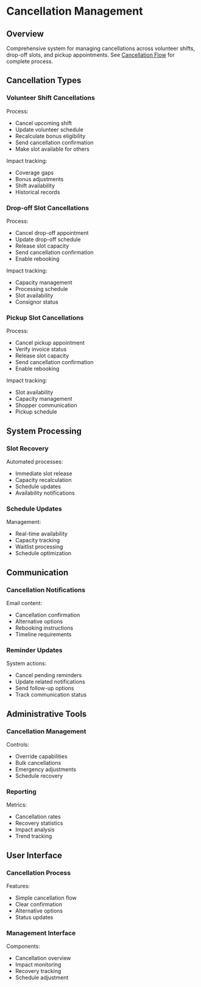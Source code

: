 # Cancellation Management

## Overview
Comprehensive system for managing cancellations across volunteer shifts, drop-off slots, and pickup appointments. See [Cancellation Flow](../../diagrams/flows/cancellation-flow.mmd) for complete process.

## Cancellation Types

### Volunteer Shift Cancellations
Process:
- Cancel upcoming shift
- Update volunteer schedule
- Recalculate bonus eligibility
- Send cancellation confirmation
- Make slot available for others

Impact tracking:
- Coverage gaps
- Bonus adjustments
- Shift availability
- Historical records

### Drop-off Slot Cancellations
Process:
- Cancel drop-off appointment
- Update drop-off schedule
- Release slot capacity
- Send cancellation confirmation
- Enable rebooking

Impact tracking:
- Capacity management
- Processing schedule
- Slot availability
- Consignor status

### Pickup Slot Cancellations
Process:
- Cancel pickup appointment
- Verify invoice status
- Release slot capacity
- Send cancellation confirmation
- Enable rebooking

Impact tracking:
- Slot availability
- Capacity management
- Shopper communication
- Pickup schedule

## System Processing

### Slot Recovery
Automated processes:
- Immediate slot release
- Capacity recalculation
- Schedule updates
- Availability notifications

### Schedule Updates
Management:
- Real-time availability
- Capacity tracking
- Waitlist processing
- Schedule optimization

## Communication

### Cancellation Notifications
Email content:
- Cancellation confirmation
- Alternative options
- Rebooking instructions
- Timeline requirements

### Reminder Updates
System actions:
- Cancel pending reminders
- Update related notifications
- Send follow-up options
- Track communication status

## Administrative Tools

### Cancellation Management
Controls:
- Override capabilities
- Bulk cancellations
- Emergency adjustments
- Schedule recovery

### Reporting
Metrics:
- Cancellation rates
- Recovery statistics
- Impact analysis
- Trend tracking

## User Interface

### Cancellation Process
Features:
- Simple cancellation flow
- Clear confirmation
- Alternative options
- Status updates

### Management Interface
Components:
- Cancellation overview
- Impact monitoring
- Recovery tracking
- Schedule adjustment